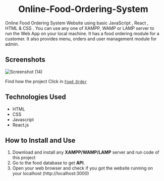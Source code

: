 <h1 align="center"> Online-Food-Ordering-System </h1>

Online Food Ordering System Website using basic JavaScript , React , HTML & CSS . You can use any one of XAMPP, WAMP or LAMP server to run the Web App on your local machine. It has a food ordering module for a customer. It also provides menu, orders and user management module for admin.

## Screenshots
![Screenshot (14)](https://user-images.githubusercontent.com/113832827/235585305-14c3f76f-173f-4980-9788-0ea9b7aa9718.png)

Find how the project Click in [`Food Order`](https://charlie829030.github.io/Food-Order/)

## Technologies Used

<ul>
  <li>HTML</li>
  <li>CSS</li>
  <li>Javascript</li>
  <li>React.js</li>
</ul>

## How to Install and Use
1. Download and install any **XAMPP/WAMP/LAMP** server and run code of this project
2. Go to the food database to get **API**.
3. Open your web browser and check if you got the website running on your localhost (http://localhost:3000)
